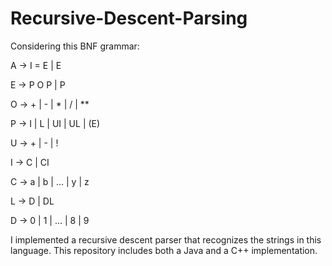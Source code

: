 # Recursive-Descent-Parsing

Considering this BNF grammar:

A -> I = E | E

E -> P O P | P

O -> + | - | * | / | **

P -> I | L | UI | UL | (E)

U -> + | - | !

I -> C | CI

C -> a | b | ... | y | z

L -> D | DL

D -> 0 | 1 | ... | 8 | 9

I implemented a recursive descent parser that recognizes the strings in this language. This repository includes both a Java and a C++ implementation.
